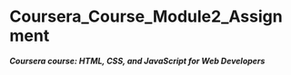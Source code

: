 # Coursera_Course_Module2_Assignment
***Coursera course: HTML, CSS, and JavaScript for Web Developers***
